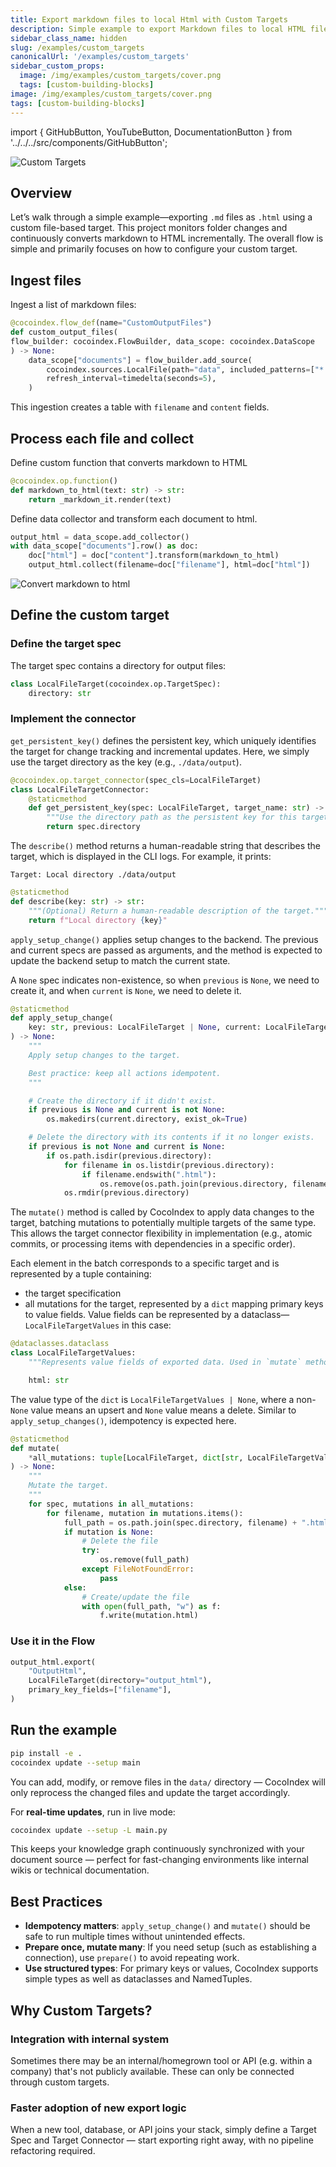 ```yaml
---
title: Export markdown files to local Html with Custom Targets
description: Simple example to export Markdown files to local HTML files using Custom Targets.
sidebar_class_name: hidden
slug: /examples/custom_targets
canonicalUrl: '/examples/custom_targets'
sidebar_custom_props:
  image: /img/examples/custom_targets/cover.png
  tags: [custom-building-blocks]
image: /img/examples/custom_targets/cover.png
tags: [custom-building-blocks]
---
```

import { GitHubButton, YouTubeButton, DocumentationButton } from '../../../src/components/GitHubButton';

<GitHubButton url="https://github.com/cocoindex-io/cocoindex/tree/main/examples/custom_output_files" margin="0 0 24px 0" />

![Custom Targets](/img/examples/custom_targets/cover.png)

## Overview

Let’s walk through a simple example—exporting `.md` files as `.html` using a custom file-based target. This project monitors folder changes and continuously converts markdown to HTML incrementally. The overall flow is simple and primarily focuses on how to configure your custom target.


## Ingest files

Ingest a list of markdown files:

```python
@cocoindex.flow_def(name="CustomOutputFiles")
def custom_output_files(
flow_builder: cocoindex.FlowBuilder, data_scope: cocoindex.DataScope
) -> None:
	data_scope["documents"] = flow_builder.add_source(
		cocoindex.sources.LocalFile(path="data", included_patterns=["*.md"]),
		refresh_interval=timedelta(seconds=5),
	)
```
This ingestion creates a table with `filename` and `content` fields.
<DocumentationButton url="https://cocoindex.io/docs/ops/sources" text="Sources" />

## Process each file and collect

Define custom function that converts markdown to HTML

```python
@cocoindex.op.function()
def markdown_to_html(text: str) -> str:
    return _markdown_it.render(text)
```

<DocumentationButton url="https://cocoindex.io/docs/custom_ops/custom_functions" text="Custom Function" margin="0 0 16px 0" />

Define data collector and transform each document to html.

```python
output_html = data_scope.add_collector()
with data_scope["documents"].row() as doc:
    doc["html"] = doc["content"].transform(markdown_to_html)
    output_html.collect(filename=doc["filename"], html=doc["html"])
```
![Convert markdown to html](/img/examples/custom_targets/convert.png)


##  Define the custom target

### Define the target spec

<DocumentationButton url="https://cocoindex.io/docs/custom_ops/custom_targets#target-spec" text="Target Spec" margin="0 0 16px 0" />

The target spec contains a directory for output files:

```python
class LocalFileTarget(cocoindex.op.TargetSpec):
    directory: str
```


### Implement the connector

<DocumentationButton url="https://cocoindex.io/docs/custom_ops/custom_targets#target-connector" text="Target Connector" margin="0 0 16px 0" />

`get_persistent_key()` defines the persistent key,
which uniquely identifies the target for change tracking and incremental updates. Here, we simply use the target directory as the key (e.g., `./data/output`).

```python
@cocoindex.op.target_connector(spec_cls=LocalFileTarget)
class LocalFileTargetConnector:
    @staticmethod
    def get_persistent_key(spec: LocalFileTarget, target_name: str) -> str:
        """Use the directory path as the persistent key for this target."""
        return spec.directory

```

The `describe()` method returns a human-readable string that describes the target, which is displayed in the CLI logs.
For example, it prints:

`Target: Local directory ./data/output`

```python
@staticmethod
def describe(key: str) -> str:
    """(Optional) Return a human-readable description of the target."""
    return f"Local directory {key}"
```

`apply_setup_change()` applies setup changes to the backend. The previous and current specs are passed as arguments,
and the method is expected to update the backend setup to match the current state.

A `None` spec indicates non-existence, so when `previous` is `None`, we need to create it,
and when `current` is `None`, we need to delete it.


```python
@staticmethod
def apply_setup_change(
    key: str, previous: LocalFileTarget | None, current: LocalFileTarget | None
) -> None:
    """
    Apply setup changes to the target.

    Best practice: keep all actions idempotent.
    """

    # Create the directory if it didn't exist.
    if previous is None and current is not None:
        os.makedirs(current.directory, exist_ok=True)

    # Delete the directory with its contents if it no longer exists.
    if previous is not None and current is None:
        if os.path.isdir(previous.directory):
            for filename in os.listdir(previous.directory):
                if filename.endswith(".html"):
                    os.remove(os.path.join(previous.directory, filename))
            os.rmdir(previous.directory)
```

The `mutate()` method is called by CocoIndex to apply data changes to the target,
batching mutations to potentially multiple targets of the same type.
This allows the target connector flexibility in implementation (e.g., atomic commits, or processing items with dependencies in a specific order).

Each element in the batch corresponds to a specific target and is represented by a tuple containing:
- the target specification
- all mutations for the target, represented by a `dict` mapping primary keys to value fields. Value fields can be represented by a dataclass—`LocalFileTargetValues` in this case:

```python
@dataclasses.dataclass
class LocalFileTargetValues:
    """Represents value fields of exported data. Used in `mutate` method below."""

    html: str
```

The value type of the `dict` is `LocalFileTargetValues | None`,
where a non-`None` value means an upsert and `None` value means a delete. Similar to `apply_setup_changes()`,
idempotency is expected here.

```python
@staticmethod
def mutate(
    *all_mutations: tuple[LocalFileTarget, dict[str, LocalFileTargetValues | None]],
) -> None:
    """
    Mutate the target.
    """
    for spec, mutations in all_mutations:
        for filename, mutation in mutations.items():
            full_path = os.path.join(spec.directory, filename) + ".html"
            if mutation is None:
                # Delete the file
                try:
                    os.remove(full_path)
                except FileNotFoundError:
                    pass
            else:
                # Create/update the file
                with open(full_path, "w") as f:
                    f.write(mutation.html)
```

### Use it in the Flow

```python
output_html.export(
    "OutputHtml",
    LocalFileTarget(directory="output_html"),
    primary_key_fields=["filename"],
)
```

## Run the example

```bash
pip install -e .
cocoindex update --setup main
```

You can add, modify, or remove files in the `data/` directory — CocoIndex will only reprocess the changed files and update the target accordingly.

For **real-time updates**, run in live mode:

```bash
cocoindex update --setup -L main.py
```

This keeps your knowledge graph continuously synchronized with your document source — perfect for fast-changing environments like internal wikis or technical documentation.

## Best Practices

- **Idempotency matters**: `apply_setup_change()` and `mutate()` should be safe to run multiple times without unintended effects.
- **Prepare once, mutate many**: If you need setup (such as establishing a connection), use `prepare()` to avoid repeating work.
- **Use structured types**: For primary keys or values, CocoIndex supports simple types as well as dataclasses and NamedTuples.

## Why Custom Targets?

### Integration with internal system
Sometimes there may be an internal/homegrown tool or API (e.g. within a company) that's not publicly available.
These can only be connected through custom targets.

### Faster adoption of new export logic
When a new tool, database, or API joins your stack, simply define a Target Spec and Target Connector — start exporting right away, with no pipeline refactoring required.

